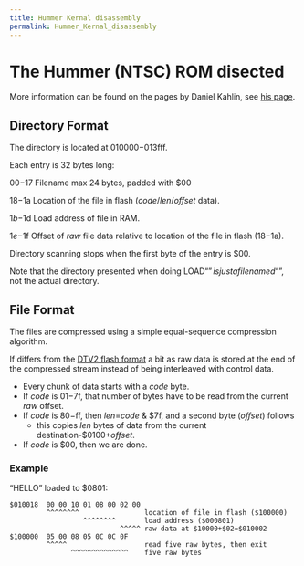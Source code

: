 ```yaml
---
title: Hummer Kernal disassembly
permalink: Hummer_Kernal_disassembly
---
```


The Hummer (NTSC) ROM disected
==============================

More information can be found on the pages by Daniel Kahlin, see [his
page](http://www.kahlin.net/daniel/dtv/flash/hummer_kernal.txt).

Directory Format
----------------

The directory is located at $010000-$013fff.

Each entry is 32 bytes long:

  
$00-$17 Filename max 24 bytes, padded with $00

$18-$1a Location of the file in flash (*code*/*len*/*offset* data).

$1b-$1d Load address of file in RAM.

$1e-$1f Offset of *raw* file data relative to location of the file in
flash ($18-$1a).

Directory scanning stops when the first byte of the entry is $00.

Note that the directory presented when doing LOAD“$” is just a file
named “$”, not the actual directory.

File Format
-----------

The files are compressed using a simple equal-sequence compression
algorithm.

If differs from the [DTV2 flash
format](DTV2_Kernal_disassembly#File_Format "wikilink") a bit as raw
data is stored at the end of the compressed stream instead of being
interleaved with control data.

-   Every chunk of data starts with a *code* byte.
-   If *code* is $01-$7f, that number of bytes have to be read from the
    current *raw* offset.
-   If *code* is $80-$ff, then *len*=*code* & $7f, and a second byte
    (*offset*) follows
    -   this copies *len* bytes of data from the current
        destination-$0100+*offset*.
-   If *code* is $00, then we are done.

### Example

“HELLO” loaded to $0801:

`$010018  00 00 10 01 08 00 02 00`  
`         ^^^^^^^^                location of file in flash ($100000)`  
`                  ^^^^^^^^       load address ($000801)`  
`                           ^^^^^ raw data at $10000+$02=$010002`  
`$100000  05 00 08 05 0C 0C 0F`  
`         ^^^^^                   read five raw bytes, then exit`  
`               ^^^^^^^^^^^^^^    five raw bytes`
